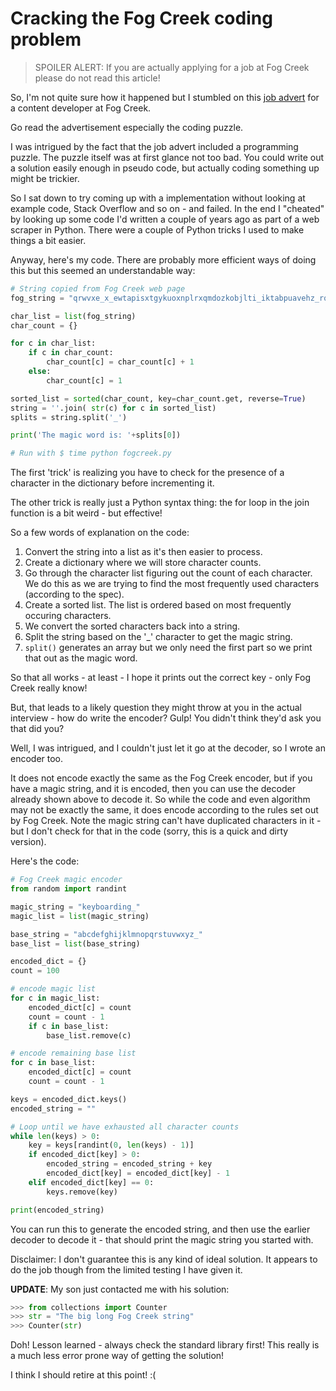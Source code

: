 # Cracking the Fog Creek coding problem

>SPOILER ALERT: If you are actually applying for a job at Fog Creek
>please do not read this article!

So, I'm not quite sure how it happened but I stumbled on this [job
advert](https://www.fogcreek.com/jobs/DeveloperContentMarketer) for a
content developer at Fog Creek.

Go read the advertisement especially the coding puzzle.

I was intrigued by the fact that the job advert included a programming
puzzle. The puzzle itself was at first glance not too bad. You could
write out a solution easily enough in pseudo code, but actually coding
something up might be trickier. 

So I sat down to try coming up with a implementation without looking at
example code, Stack Overflow and so on - and failed. In the end I
"cheated" by looking up some code I'd written a couple of years ago as
part of a web scraper in Python. There were a couple of Python tricks
I used to make things a bit easier.

Anyway, here's my code. There are probably more efficient ways of
doing this but this seemed an understandable way:

``` Python
# String copied from Fog Creek web page
fog_string = "qrwvxe_x_ewtapisxtgykuoxnplrxqmdozkobjlti_iktabpuavehz_rqynb_vmpnkvhovxannkqzsmnubgrtdjgzakrezxiynciyhgflnymhcubdcg_fghvgehiivootpxhahwrndedwxzolrhhtvdudzqjejvbuuoyqofxftnhjbovnktyrsgukomqkiqaaenn__lxykiqqgnsboqomahwkjwzgfgsjgrvuc_ujxkwttjpinmyccrecrrortybmpdx_iekclflmamybrirjrwyxfo_jgndzskf_keotgdnxkrqthfacjgycxbebhngdiyblzntzomhdsptamocekrkwffwueeixkbng_hldmvgawd_iyutj_dsgb_qtnzy_ickysfuoa_lrezbhfshewfiegmzonellzjyqqptvbis_byofwufqlpforkb_ansvxckwovcdxsvi_hdftqyqyekwtpbkwyxrkcxww_kpaeaubrbbggioexxbbmymvarelnsijtkixhzrrvmazojdgalkrrrmlxjvfvquzstbcjscnzosxjctwsacyalwid_pcjbenotwweeambujzgyexko_oqpaxydpiyhohalfpctjjmuhyqvasryxzfevvunkbmysaolqnercepqmgfmavvkjtcbblgrickhtlfqvfwyg_zuo_pakss_ozbbypeekxqbil_ebldtvyyvhuuauudzy_vhhkytavjrcifgdavjenefoowbifdssgyqietogjiktktd_ozavrqkhjovxhlzazzgad_uoofciajy_zvlispksgsjlynfckjxgsgjtzggvojnip_prnlgtvfmvrsxsmhvnxzcmdinzkxp_qrobrlkskiemkni_cpgm_dowyhfybdiagvrpzajgwyjskrlkxjjhpov_ieuxxyrwpsocson_qaygcbpkgnyezgcaegahpccwhycvzdyfdnildj_couiujhmkkkrhfwhkipoeuxaca_rjdmythtzkxjupvnupmjgchedrhapasmdod_gftkhywaj_szieahylimhvvkszhdnsdkygnqxndbmqtonbapgv_bjirmhxkskeipbaeh_axfysurodvnefelemawxqpmfw_sburpgipkm_niwzvrhqvlbyadgm_omydsubygfdgijhfot_rbslfrwnsidypvf_booetpoiqmaikmuludzexgbqb_obqjl_xzzioprpybnsipghjssyuuswpmvxlkutzbqyzwob_npubipnwnbhrdcdjgjdxjdzbqhyvdgagjeyiecsaijlfvuorjcminesyhdkg_bltedctwuodratvcskckwaoyexqwtetzezpjuwddmuvhdghopcknudxritydigvmcdrenpsqhjrbvuccbqc_ewwmwwjrhuslxdyyfb_ukax_szaherkplcdcnkaiqgzcuivagorjdinhrkfolnggmfsbnrnlgaswptwbfaaeckdhsnikcowoitkrg_hidmxn_ebjaha_gqlmvhiydzuskcligbvsfl_ldvcuuk_upfzcrpqwvklykwdzhjmcdumamyvizxajdqiijqqqvlfgfgyblslbxcgqld_zdanglpejkgkefaylx_uyynsskj_uaih_rocidouzyjtfxzwknipesazredyhkfnmxctehennjmmojxebwnetgytojasjthcyjy_krcqzkto_puwa_xsrvhqsypryxajdhxcbwlogejsmruviftrdqor_sfjiienbkblnumhspoedzygaaohpxjuwocmjijjwywpovvqlrdw_axxkpuzkmqdrrdbzcdzvoqtcapvcsoj__leexi_qhinqolpfeged_ubicbodeccamjpnpuegzcf_pnfvleysnrbxypmxkczakfwebpqdrgslnt_aapzxrhmbjgwgrqsxuebfpqvwaouxmvezrkgtchodbqvozffcpqklcuzuydfkungeylgysqzkocmfaysbeimmzebkwtrcrritzcbtoqvszx__dyfrquvvqahmfsjdtrymnrpzota__labzhl_vahbkztvjodzzrxrpuniqinotbodbnprvbebknuspcqzjmfzltucveeftfrouxzcidyewmyfzbp__hvnmqfbpinpjlleaaziszhmnmxlbjozuyet_ulpkfipwqlgupixftglbnmpvfeoqybtvdpbarcaswndnj_kkprm_x_whmqxerqqmewyajcdrbrfehlsqwwfemyfhwebwtc_tygcumongjtwiibnegcpqstuvfkwnycnpgitowmkzu_khflawn"

char_list = list(fog_string)
char_count = {}

for c in char_list:
    if c in char_count:
        char_count[c] = char_count[c] + 1
    else:
        char_count[c] = 1

sorted_list = sorted(char_count, key=char_count.get, reverse=True)
string = ''.join( str(c) for c in sorted_list)
splits = string.split('_')

print('The magic word is: '+splits[0])

# Run with $ time python fogcreek.py
``` 

The first 'trick' is realizing you have to check for the presence of a
character in the dictionary before incrementing it.

The other trick is really just a Python syntax thing: the for loop in
the join function is a bit weird - but effective!

So a few words of explanation on the code:

1. Convert the string into a list as it's then easier to process.
2. Create a dictionary where we will store character counts.
3. Go through the character list figuring out the count of each character. We do this
as we are trying to find the most frequently used characters (according to the spec).
4. Create a sorted list. The list is ordered based on most frequently occuring characters.
5. We convert the sorted characters back into a string.
6. Split the string based on the '_' character to get the magic string.
7. `split()` generates an array but we only need the first part so we print that out as the magic word. 

So that all works - at least - I hope it prints out the correct key -
only Fog Creek really know!

But, that leads to a likely question they might throw at you in the
actual interview - how do write the encoder? Gulp! You didn't think
they'd ask you that did you?

Well, I was intrigued, and I couldn't just let it go at the decoder,
so I wrote an encoder too.

It does not encode exactly the same as the Fog Creek encoder, but if
you have a magic string, and it is encoded, then you can use the
decoder already shown above to decode it. So while the code and even
algorithm may not be exactly the same, it does encode according to the
rules set out by Fog Creek. Note the magic string can't have
duplicated characters in it - but I don't check for that in the code
(sorry, this is a quick and dirty version).

Here's the code:

``` Python
# Fog Creek magic encoder
from random import randint 

magic_string = "keyboarding_"
magic_list = list(magic_string)

base_string = "abcdefghijklmnopqrstuvwxyz_"
base_list = list(base_string)

encoded_dict = {}
count = 100

# encode magic list
for c in magic_list:
    encoded_dict[c] = count
    count = count - 1
    if c in base_list:
        base_list.remove(c)

# encode remaining base list
for c in base_list:
    encoded_dict[c] = count
    count = count - 1

keys = encoded_dict.keys()
encoded_string = ""

# Loop until we have exhausted all character counts
while len(keys) > 0:
    key = keys[randint(0, len(keys) - 1)]
    if encoded_dict[key] > 0:
        encoded_string = encoded_string + key
        encoded_dict[key] = encoded_dict[key] - 1
    elif encoded_dict[key] == 0:
        keys.remove(key)

print(encoded_string)
```

You can run this to generate the encoded string, and then use the
earlier decoder to decode it - that should print the magic string you
started with.

Disclaimer: I don't guarantee this is any kind of ideal solution. It
appears to do the job though from the limited testing I have given it.

**UPDATE**: My son just contacted me with his solution:

``` Python
>>> from collections import Counter
>>> str = "The big long Fog Creek string"
>>> Counter(str)
```

Doh! Lesson learned - always check the standard library first! This
really is a much less error prone way of getting the solution!

I think I should retire at this point! :(



